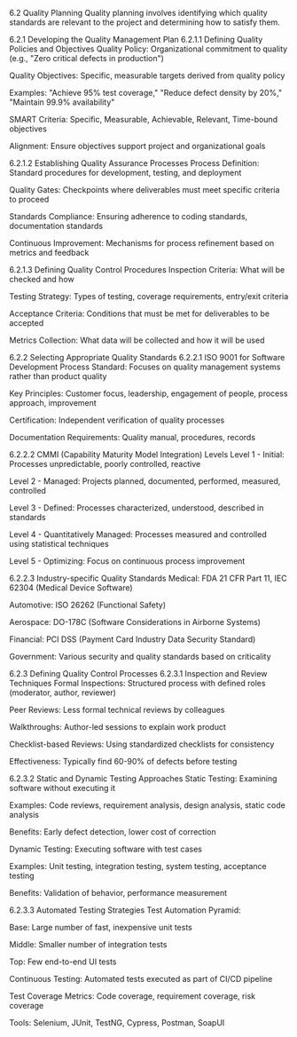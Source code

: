 6.2 Quality Planning
Quality planning involves identifying which quality standards are relevant to the project and determining how to satisfy them.

6.2.1 Developing the Quality Management Plan
6.2.1.1 Defining Quality Policies and Objectives
Quality Policy: Organizational commitment to quality (e.g., "Zero critical defects in production")

Quality Objectives: Specific, measurable targets derived from quality policy

Examples: "Achieve 95% test coverage," "Reduce defect density by 20%," "Maintain 99.9% availability"

SMART Criteria: Specific, Measurable, Achievable, Relevant, Time-bound objectives

Alignment: Ensure objectives support project and organizational goals

6.2.1.2 Establishing Quality Assurance Processes
Process Definition: Standard procedures for development, testing, and deployment

Quality Gates: Checkpoints where deliverables must meet specific criteria to proceed

Standards Compliance: Ensuring adherence to coding standards, documentation standards

Continuous Improvement: Mechanisms for process refinement based on metrics and feedback

6.2.1.3 Defining Quality Control Procedures
Inspection Criteria: What will be checked and how

Testing Strategy: Types of testing, coverage requirements, entry/exit criteria

Acceptance Criteria: Conditions that must be met for deliverables to be accepted

Metrics Collection: What data will be collected and how it will be used

6.2.2 Selecting Appropriate Quality Standards
6.2.2.1 ISO 9001 for Software Development
Process Standard: Focuses on quality management systems rather than product quality

Key Principles: Customer focus, leadership, engagement of people, process approach, improvement

Certification: Independent verification of quality processes

Documentation Requirements: Quality manual, procedures, records

6.2.2.2 CMMI (Capability Maturity Model Integration) Levels
Level 1 - Initial: Processes unpredictable, poorly controlled, reactive

Level 2 - Managed: Projects planned, documented, performed, measured, controlled

Level 3 - Defined: Processes characterized, understood, described in standards

Level 4 - Quantitatively Managed: Processes measured and controlled using statistical techniques

Level 5 - Optimizing: Focus on continuous process improvement

6.2.2.3 Industry-specific Quality Standards
Medical: FDA 21 CFR Part 11, IEC 62304 (Medical Device Software)

Automotive: ISO 26262 (Functional Safety)

Aerospace: DO-178C (Software Considerations in Airborne Systems)

Financial: PCI DSS (Payment Card Industry Data Security Standard)

Government: Various security and quality standards based on criticality

6.2.3 Defining Quality Control Processes
6.2.3.1 Inspection and Review Techniques
Formal Inspections: Structured process with defined roles (moderator, author, reviewer)

Peer Reviews: Less formal technical reviews by colleagues

Walkthroughs: Author-led sessions to explain work product

Checklist-based Reviews: Using standardized checklists for consistency

Effectiveness: Typically find 60-90% of defects before testing

6.2.3.2 Static and Dynamic Testing Approaches
Static Testing: Examining software without executing it

Examples: Code reviews, requirement analysis, design analysis, static code analysis

Benefits: Early defect detection, lower cost of correction

Dynamic Testing: Executing software with test cases

Examples: Unit testing, integration testing, system testing, acceptance testing

Benefits: Validation of behavior, performance measurement

6.2.3.3 Automated Testing Strategies
Test Automation Pyramid:

Base: Large number of fast, inexpensive unit tests

Middle: Smaller number of integration tests

Top: Few end-to-end UI tests

Continuous Testing: Automated tests executed as part of CI/CD pipeline

Test Coverage Metrics: Code coverage, requirement coverage, risk coverage

Tools: Selenium, JUnit, TestNG, Cypress, Postman, SoapUI

